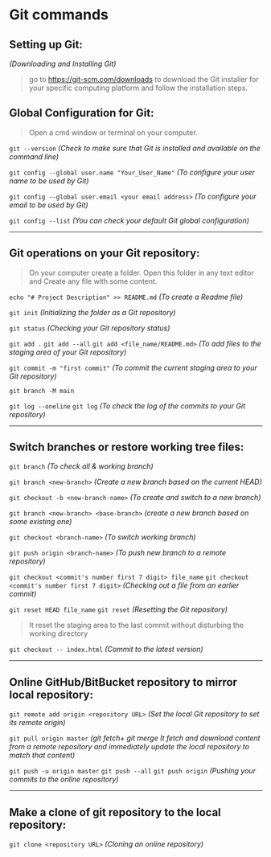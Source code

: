 # Git commands

## Setting up Git:
_(Downloading and Installing Git)_

>go to https://git-scm.com/downloads to download the Git installer for your specific computing platform and follow the installation steps.

## Global Configuration for Git:
>Open a cmd window or terminal on your computer.

`git --version` _(Check to make sure that Git is installed and available on the command line)_

`git config --global user.name "Your_User_Name"` _(To configure your user name to be used by Git)_

`git config --global user.email <your email address>` _(To configure your email to be used by Git)_

`git config --list` _(You can check your default Git global configuration)_
***

## Git operations on your Git repository:
>On your computer create a folder. Open this folder in any text editor and Create any file with some content.

`echo "# Project Description" >> README.md` _(To create a Readme file)_

`git init` _(Initializing the folder as a Git repository)_

`git status` _(Checking your Git repository status)_

`git add .`
`git add --all`
`git add <file_name/README.md>` _(To add files to the staging area of your Git repository)_

`git commit -m "first commit"` _(To commit the current staging area to your Git repository)_

`git branch -M main` 

`git log --oneline`
`git log` _(To check the log of the commits to your Git repository)_
***

## Switch branches or restore working tree files:
`git branch` _(To check all & working branch)_

`git branch <new-branch>` _(Create a new branch based on the current HEAD)_

`git checkout -b <new-branch-name>` _(To create and switch to a new branch)_

`git branch <new-branch> <base-branch>` _(create a new branch based on some existing one)_

`git checkout <branch-name>` _(To switch working branch)_

`git push origin <branch-name>` _(To push new branch to a remote repository)_

`git checkout <commit's number first 7 digit> file_name`
`git checkout <commit's number first 7 digit>` _(Checking out a file from an earlier commit)_

`git reset HEAD file_name`
`git reset` _(Resetting the Git repository)_
 >It reset the staging area to the last commit without disturbing the working directory

`git checkout -- index.html` _(Commit to the latest version)_
***

## Online GitHub/BitBucket repository to mirror local repository:
`git remote add origin <repository URL>` _(Set the local Git repository to set its remote origin)_

`git pull origin master` _(git fetch+ git merge It fetch and download content from a remote repository and immediately update the local repository to match that content)_

`git push -u origin master`
`git push --all`
`git push origin` _(Pushing your commits to the online repository)_
***

## Make a clone of git repository to the local repository:
`git clone <repository URL>` _(Cloning an online repository)_
